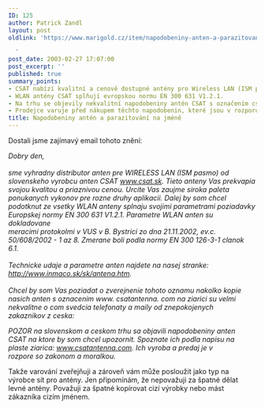 ```yaml
---
ID: 125
author: Patrick Zandl
layout: post
oldlink: 'https://www.marigold.cz/item/napodobeniny-anten-a-parazitovani-na-jmene

  '
post_date: 2003-02-27 17:07:00
post_excerpt: ''
published: true
summary_points:
- CSAT nabízí kvalitní a cenově dostupné antény pro Wireless LAN (ISM pásmo).
- WLAN antény CSAT splňují evropskou normu EN 300 631 V1.2.1.
- Na trhu se objevily nekvalitní napodobeniny antén CSAT s označením csatantenna.com.
- Prodejce varuje před nákupem těchto napodobenin, které jsou v rozporu se zákonem.
title: Napodobeniny antén a parazitování na jméně
---
```


<p>
Dostali jsme zajímavý email tohoto znění:</p>

<p>
<EM>Dobry den,<BR><BR>sme vyhradny distributor anten pre WIRELESS LAN (ISM pasmo) od<BR>slovenskeho vyrobcu anten CSAT </EM><A href="http://www.csat.sk/"><EM>www.csat.sk</EM></A><EM>. Tieto anteny Vas prekvapia<BR>svojou kvalitou a priaznivou cenou. Urcite Vas zaujme siroka paleta<BR>ponukanych vykonov pre rozne druhy aplikacii. Dalej by som chcel<BR>podotknut ze vsetky WLAN anteny splnaju svojimi parametrami poziadavky<BR>Europskej normy EN 300 631 V1.2.1. Parametre WLAN anten su dokladovane<BR>meracimi protokolmi v VUS v B. Bystrici zo dna 21.11.2002, ev.c.<BR>50/608/2002 - 1 az 8. Zmerane boli podla normy EN 300 126-3-1 clanok<BR>6.1. <BR><BR>Technicke udaje a parametre anten najdete na nasej stranke:<BR></EM><A href="http://www.inmaco.sk/sk/antena.htm"><EM>http://www.inmaco.sk/sk/antena.htm</EM></A><EM>.<BR><BR>Chcel by som Vas poziadat o zverejnenie tohoto oznamu nakolko kopie<BR>nasich anten s oznacenim www. csatantenna. com na ziarici su velmi<BR>nekvalitne o com svedcia telefonaty a maily od znepokojenych<BR>zakaznikov z ceska:</EM></p>

<p>
<EM>POZOR na slovenskom a ceskom trhu sa objavili napodobeniny anten<BR>CSAT na ktore by som chcel upozornit. Spoznate ich podla napisu na<BR>plaste ziarica: </EM><A href="http://www.csatantenna.com"><EM>www.csatantenna.com</EM></A><EM>. Ich vyroba a predaj je v<BR>rozpore so zakonom a moralkou.</EM></p>

<p>
Takže varování zveřejňuji a zároveň vám může posloužit jako typ na výrobce sít pro antény. Jen připomínám, že nepovažuji za špatné dělat levné antény. Považuji za špatné kopírovat cizí výrobky nebo mást zákazníka cizím jménem. </p>